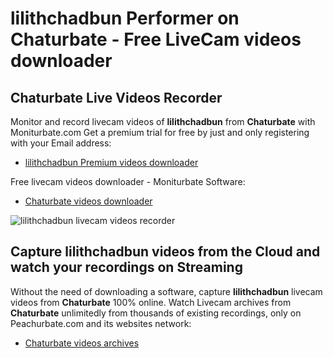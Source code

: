 # lilithchadbun Performer on Chaturbate - Free LiveCam videos downloader

## Chaturbate Live Videos Recorder

Monitor and record livecam videos of **lilithchadbun** from **Chaturbate** with Moniturbate.com
Get a premium trial for free by just and only registering with your Email address:
* [lilithchadbun Premium videos downloader](https://moniturbate.com/request-demo-licence-key.html)

Free livecam videos downloader - Moniturbate Software:
* [Chaturbate videos downloader](https://moniturbate.com/moniturbate-download-software.html)

![lilithchadbun livecam videos recorder](https://peachurnet.com/templates/moniturbate-software.png)


## Capture lilithchadbun videos from the Cloud and watch your recordings on Streaming

Without the need of downloading a software, capture **lilithchadbun** livecam videos from **Chaturbate** 100% online.
Watch Livecam archives from **Chaturbate** unlimitedly from thousands of existing recordings, only on Peachurbate.com and its websites network:
* [Chaturbate videos archives](https://peachurnet.com/)